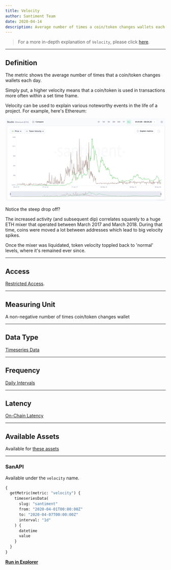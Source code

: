```yaml
---
title: Velocity
author: Santiment Team
date: 2020-04-14
description: Average number of times a coin/token changes wallets each day
---
```


> For a more in-depth explanation of `Velocity`, please click
> [here](/metrics/velocity/velocity-technical).

---

## Definition

The metric shows the average number of times that a coin/token changes wallets
each day.

Simply put, a higher velocity means that a coin/token is used in transactions
more often within a set time frame.

Velocity can be used to explain various noteworthy events in the life of a
project. For example, here's Ethereum:

![ethereum-velocity](ethereum-velocity.png)

Notice the steep drop off?

The increased activity (and subsequent dip) correlates squarely to a huge ETH
mixer that operated between March 2017 and March 2018. During that time, coins
were moved a lot between addresses which lead to big velocity spikes.

Once the mixer was liquidated, token velocity toppled back to 'normal' levels,
where it's remained ever since.

---

## Access

[Restricted Access](/metrics/details/access#restricted-access).

---

## Measuring Unit

A non-negative number of times coin/token changes wallet

---

## Data Type

[Timeseries Data](/metrics/details/data-type#timeseries-data)

---

## Frequency

[Daily Intervals](/metrics/details/frequency#daily-frequency)

---

## Latency

[On-Chain Latency](/metrics/details/latency#on-chain-latency)

---

## Available Assets

Available for [these
assets](<https://api.santiment.net/graphiql?variables=&query=%7B%0A%20%20getMetric(metric%3A%20%22velocity%22)%20%7B%0A%20%20%20%20metadata%20%7B%0A%20%20%20%20%20%20availableSlugs%0A%20%20%20%20%7D%0A%20%20%7D%0A%7D%0A>)

---

### SanAPI

Available under the `velocity` name.

```graphql
{
  getMetric(metric: "velocity") {
    timeseriesData(
      slug: "santiment"
      from: "2020-04-01T00:00:00Z"
      to: "2020-04-07T00:00:00Z"
      interval: "1d"
    ) {
      datetime
      value
    }
  }
}
```

[**Run in
Explorer**](<https://api.santiment.net/graphiql?variables=&query=%7B%0A%20%20getMetric(metric%3A%20%22velocity%22)%20%7B%0A%20%20%20%20timeseriesData(%0A%20%20%20%20%20%20slug%3A%20%22santiment%22%0A%20%20%20%20%20%20from%3A%20%222020-04-01T00%3A00%3A00Z%22%0A%20%20%20%20%20%20to%3A%20%222020-04-07T00%3A00%3A00Z%22%0A%20%20%20%20%20%20interval%3A%20%221d%22)%20%7B%0A%20%20%20%20%20%20%20%20datetime%0A%20%20%20%20%20%20%20%20value%0A%20%20%20%20%7D%0A%20%20%7D%0A%7D%0A>)
